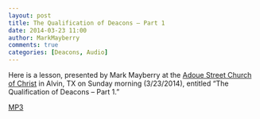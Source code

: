 ```yaml
---
layout: post
title: The Qualification of Deacons – Part 1
date: 2014-03-23 11:00
author: MarkMayberry
comments: true
categories: [Deacons, Audio]
---
```

Here is a lesson, presented by Mark Mayberry at the <a href="http://www.ascoc.org/">Adoue Street Church of Christ</a> in Alvin, TX on Sunday morning (3/23/2014), entitled “The Qualification of Deacons – Part 1.”

<a href="http://markmayberry.net/wp-content/uploads/bible-study/2014-03-23-am-MM-DeaconsQualifications.mp3">MP3</a>
